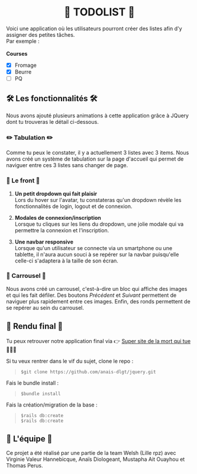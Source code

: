<h1 align="center">📝 TODOLIST 📝</h1>

Voici une application où les utilisateurs pourront créer des listes afin d'y assigner des petites tâches. </br>
Par exemple :</br></br>
**Courses**
- [x] Fromage
- [x] Beurre
- [ ] PQ

## 🛠 Les fonctionnalités 🛠

Nous avons ajouté plusieurs animations à cette application grâce à JQuery dont tu trouveras le détail ci-dessous.

### ✏️ Tabulation ✏️

Comme tu peux le constater, il y a actuellement 3 listes avec 3 items.
Nous avons créé un système de tabulation sur la page d'accueil qui permet de naviguer entre ces 3 listes sans changer de page.

### 🎨 Le front 🎨

1. **Un petit dropdown qui fait plaisir**</br>
Lors du hover sur l'avatar, tu constateras qu'un dropdown révèle les fonctionnalités de login, logout et de connexion.

2. **Modales de connexion/inscription**</br>
Lorsque tu cliques sur les liens du dropdown, une jolie modale qui va permettre la connexion et l'inscription.

3. **Une navbar responsive**</br>
Lorsque qu'un utilisateur se connecte via un smartphone ou une tablette, il n'aura aucun souci à se repérer sur la navbar puisqu'elle celle-ci s'adaptera à la taille de son écran.

### 🎠 Carrousel 🎠

Nous avons créé un carrousel, c'est-à-dire un bloc qui affiche des images et qui les fait défiler. Des boutons *Précédent* et *Suivant* permettent de naviguer plus rapidement entre ces images. Enfin, des ronds permettent de se repérer au sein du carrousel.

## 🎉 Rendu final 🎉

Tu peux retrouver notre application final via 👉 <a href="https://todolist-thp.herokuapp.com/" target="_blank">Super site de la mort qui tue</a> 🦄🦄🦄

Si tu veux rentrer dans le vif du sujet, clone le repo :
> `$git clone https://github.com/anais-dlgt/jquery.git`

Fais le bundle install :
> `$bundle install`

Fais la création/migration de la base :
> `$rails db:create` </br>
> `$rails db:create`

## 🍻 L'équipe 🍻

Ce projet a été réalisé par une partie de la team Welsh (Lille rpz) avec Virginie Valeur Hannebicque, Anaïs Diologeant, Mustapha Ait Ouayhou et Thomas Perus.
